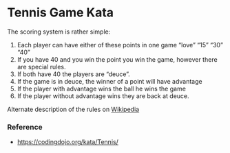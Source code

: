 # Tennis Game Kata

The scoring system is rather simple:

1. Each player can have either of these points in one game “love” “15” “30” “40” 
2. If you have 40 and you win the point you win the game, however there are special rules.
3. If both have 40 the players are “deuce”.
4. If the game is in deuce, the winner of a point will have advantage
5. If the player with advantage wins the ball he wins the game
6. If the player without advantage wins they are back at deuce.

Alternate description of the rules on [Wikipedia](http://en.wikipedia.org/wiki/Tennis#Scoring)

### Reference

* https://codingdojo.org/kata/Tennis/